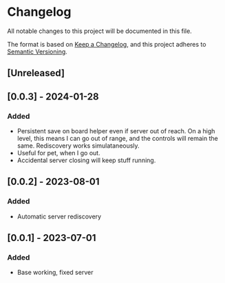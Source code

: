 # Changelog

All notable changes to this project will be documented in this file.

The format is based on [Keep a Changelog](https://keepachangelog.com/en/1.0.0/),
and this project adheres to [Semantic Versioning](https://semver.org/spec/v2.0.0.html).

## [Unreleased]

## [0.0.3] - 2024-01-28

### Added

- Persistent save on board helper even if server out of reach. On a high level, this means I can go out of range, and the controls will remain the same. Rediscovery works simulataneously.
- Useful for pet, when I go out.
- Accidental server closing will keep stuff running.

## [0.0.2] - 2023-08-01

### Added

- Automatic server rediscovery

## [0.0.1] - 2023-07-01

### Added

- Base working, fixed server
